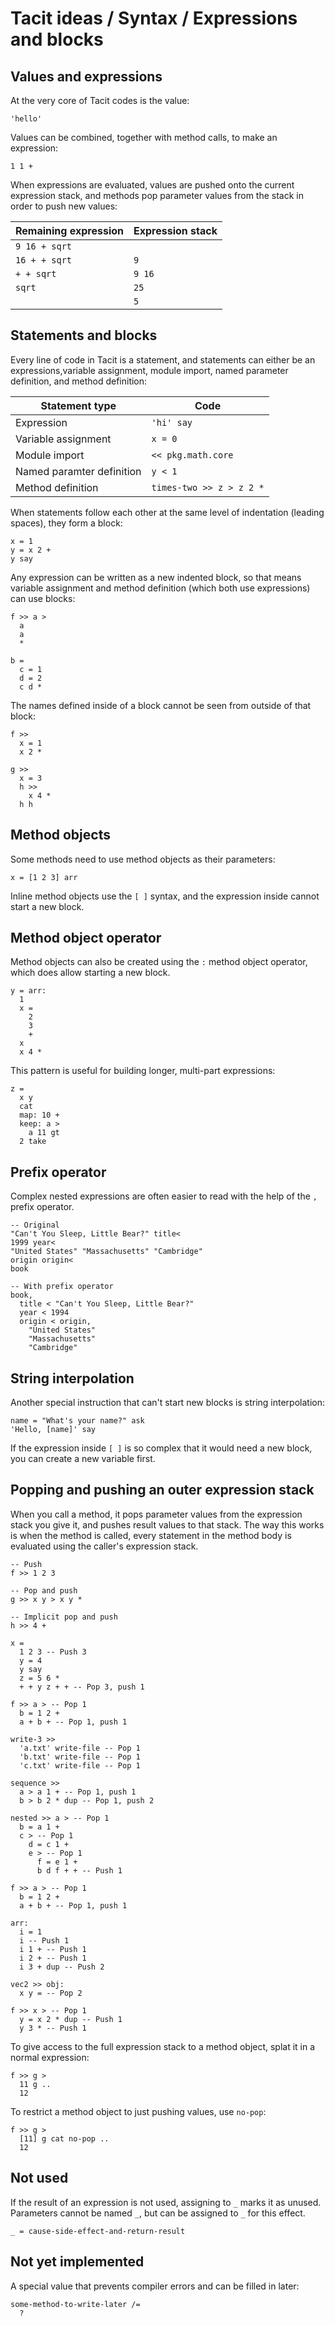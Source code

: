 # Tacit ideas / Syntax / Expressions and blocks

## Values and expressions

At the very core of Tacit codes is the value:
```
'hello'
```

Values can be combined, together with method calls, to make an expression:
```
1 1 +
```

When expressions are evaluated, values are pushed onto the current expression stack, and methods pop parameter values from the stack in order to push new values:

| Remaining expression | Expression stack |
| -------------------- | ---------------- |
| `9 16 + sqrt`        | ` `              |
| `16 + + sqrt`        | `9`              |
| `+ + sqrt`           | `9 16`           |
| `sqrt`               | `25`             |
| ` `                  | `5`              |

## Statements and blocks

Every line of code in Tacit is a statement, and statements can either be an expressions,variable assignment, module import, named parameter definition, and method definition:

| Statement type | Code |
| --- | --- |
| Expression | `'hi' say` |
| Variable assignment | `x = 0` |
| Module import | `<< pkg.math.core` |
| Named paramter definition | `y < 1` |
| Method definition | `times-two >> z > z 2 *` |

When statements follow each other at the same level of indentation (leading spaces), they form a block:
```
x = 1
y = x 2 +
y say
```

Any expression can be written as a new indented block, so that means variable assignment and method definition (which both use expressions) can use blocks:
```
f >> a >
  a
  a
  *

b =
  c = 1
  d = 2
  c d *
```

The names defined inside of a block cannot be seen from outside of that block:
```
f >>
  x = 1
  x 2 *

g >>
  x = 3
  h >>
    x 4 *
  h h
```

## Method objects

Some methods need to use method objects as their parameters:
```
x = [1 2 3] arr
```

Inline method objects use the `[ ]` syntax, and the expression inside cannot start a new block.

## Method object operator

Method objects can also be created using the `:` method object operator, which does allow starting a new block.
```
y = arr:
  1
  x =
    2
    3
    +
  x
  x 4 *
```

This pattern is useful for building longer, multi-part expressions:
```
z =
  x y
  cat
  map: 10 +
  keep: a >
    a 11 gt
  2 take
```

## Prefix operator

Complex nested expressions are often easier to read with the help of the `,` prefix operator.
```
-- Original
"Can't You Sleep, Little Bear?" title<
1999 year<
"United States" "Massachusetts" "Cambridge"
origin origin<
book

-- With prefix operator
book,
  title < "Can't You Sleep, Little Bear?"
  year < 1994
  origin < origin,
    "United States"
    "Massachusetts"
    "Cambridge"
```

## String interpolation

Another special instruction that can't start new blocks is string interpolation:
```
name = "What's your name?" ask
'Hello, [name]' say
```

If the expression inside `[ ]` is so complex that it would need a new block, you can create a new variable first.

## Popping and pushing an outer expression stack

When you call a method, it pops parameter values from the expression stack you give it, and pushes result values to that stack. The way this works is when the method is called, every statement in the method body is evaluated using the caller's expression stack.
```
-- Push
f >> 1 2 3

-- Pop and push
g >> x y > x y *

-- Implicit pop and push
h >> 4 +

x =
  1 2 3 -- Push 3
  y = 4
  y say
  z = 5 6 *
  + + y z + + -- Pop 3, push 1

f >> a > -- Pop 1
  b = 1 2 +
  a + b + -- Pop 1, push 1

write-3 >>
  'a.txt' write-file -- Pop 1
  'b.txt' write-file -- Pop 1
  'c.txt' write-file -- Pop 1

sequence >>
  a > a 1 + -- Pop 1, push 1
  b > b 2 * dup -- Pop 1, push 2

nested >> a > -- Pop 1
  b = a 1 +
  c > -- Pop 1
    d = c 1 +
    e > -- Pop 1
      f = e 1 +
      b d f + + -- Push 1

f >> a > -- Pop 1
  b = 1 2 +
  a + b + -- Pop 1, push 1

arr:
  i = 1
  i -- Push 1
  i 1 + -- Push 1
  i 2 + -- Push 1
  i 3 + dup -- Push 2

vec2 >> obj:
  x y = -- Pop 2

f >> x > -- Pop 1
  y = x 2 * dup -- Push 1
  y 3 * -- Push 1
```

To give access to the full expression stack to a method object, splat it in a normal expression:
```
f >> g >
  11 g ..
  12
```

To restrict a method object to just pushing values, use `no-pop`:
```
f >> g >
  [11] g cat no-pop ..
  12
```

## Not used

If the result of an expression is not used, assigning to `_` marks it as unused. Parameters cannot be named `_`, but can be assigned to `_` for this effect.

```
_ = cause-side-effect-and-return-result
```

## Not yet implemented

A special value that prevents compiler errors and can be filled in later:
```
some-method-to-write-later /=
  ?
```
